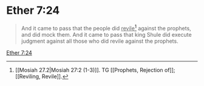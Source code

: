 # Ether 7:24

> And it came to pass that the people did <u>revile</u>[^a] against the prophets, and did mock them. And it came to pass that king Shule did execute judgment against all those who did revile against the prophets.

[Ether 7:24](https://www.churchofjesuschrist.org/study/scriptures/bofm/ether/7?lang=eng&id=p24#p24)


[^a]: [[Mosiah 27.2|Mosiah 27:2 (1-3)]]. TG [[Prophets, Rejection of]]; [[Reviling, Revile]].
